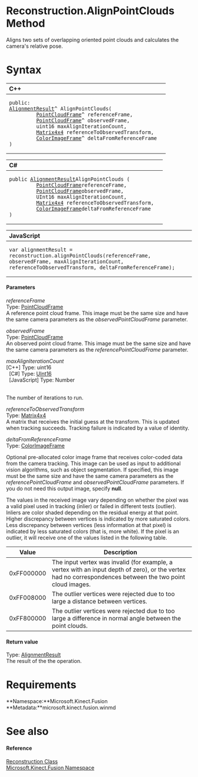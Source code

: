 Reconstruction.AlignPointClouds Method  
======================================  

Aligns two sets of overlapping oriented point clouds and calculates the camera's relative pose. <span id="syntaxSection"></span>

Syntax  
======  

<table>
<colgroup>
<col width="100%" />
</colgroup>
<thead>
<tr class="header">
<th align="left">C++</th>
</tr>
</thead>
<tbody>
<tr class="odd">
<td align="left"><pre><code>public:  
<a href="../../AlignmentResult_Class.md">AlignmentResult</a>^ AlignPointClouds(  
         <a href="../../PointCloudFrame_Class.md">PointCloudFrame</a>^ referenceFrame,  
         <a href="../../PointCloudFrame_Class.md">PointCloudFrame</a>^ observedFrame,  
         uint16 maxAlignIterationCount,  
         <a href="../../Matrix4x4_Structure.md">Matrix4x4</a> referenceToObservedTransform,  
         <a href="../../ColorImageFrame_Class.md">ColorImageFrame</a>^ deltaFromReferenceFrame  
)</code></pre></td>
</tr>
</tbody>
</table>

<table>
<colgroup>
<col width="100%" />
</colgroup>
<thead>
<tr class="header">
<th align="left">C#</th>
</tr>
</thead>
<tbody>
<tr class="odd">
<td align="left"><pre><code>public <a href="../../AlignmentResult_Class.md">AlignmentResult</a>AlignPointClouds (  
         <a href="../../PointCloudFrame_Class.md">PointCloudFrame</a>referenceFrame,  
         <a href="../../PointCloudFrame_Class.md">PointCloudFrame</a>observedFrame,  
         UInt16 maxAlignIterationCount,  
         <a href="../../Matrix4x4_Structure.md">Matrix4x4</a> referenceToObservedTransform,  
         <a href="../../ColorImageFrame_Class.md">ColorImageFrame</a>deltaFromReferenceFrame  
)</code></pre></td>
</tr>
</tbody>
</table>

<table>
<colgroup>
<col width="100%" />
</colgroup>
<thead>
<tr class="header">
<th align="left">JavaScript</th>
</tr>
</thead>
<tbody>
<tr class="odd">
<td align="left"><pre><code>var alignmentResult = reconstruction.alignPointClouds(referenceFrame, observedFrame, maxAlignIterationCount, referenceToObservedTransform, deltaFromReferenceFrame);</code></pre></td>
</tr>
</tbody>
</table>

<span id="ID4EG"></span>
#### Parameters  

*referenceFrame*    
Type: [PointCloudFrame](../../PointCloudFrame_Class.md)  
 A reference point cloud frame. This image must be the same size and have the same camera parameters as the *observedPointCloudFrame* parameter.  

*observedFrame*    
Type: [PointCloudFrame](../../PointCloudFrame_Class.md)  
 An observed point cloud frame. This image must be the same size and have the same camera parameters as the *referencePointCloudFrame* parameter.  

*maxAlignIterationCount*    
[C++] Type: uint16  
  [C\#] Type: [UInt16](http://msdn.microsoft.com/en-us/library/system.uint16.aspx)  
  [JavaScript] Type: Number  
   

The number of iterations to run.  

*referenceToObservedTransform*    
Type: [Matrix4x4](../../Matrix4x4_Structure.md)  
 A matrix that receives the initial guess at the transform. This is updated when tracking succeeds. Tracking failure is indicated by a value of identity.  

*deltaFromReferenceFrame*    
Type: [ColorImageFrame](../../ColorImageFrame_Class.md)  

Optional pre-allocated color image frame that receives color-coded data from the camera tracking. This image can be used as input to additional vision algorithms, such as object segmentation. If specified, this image must be the same size and have the same camera parameters as the *referencePointCloudFrame* and *observedPointCloudFrame* parameters. If you do not need this output image, specify **null**.  

The values in the received image vary depending on whether the pixel was a valid pixel used in tracking (inlier) or failed in different tests (outlier). Inliers are color shaded depending on the residual energy at that point. Higher discrepancy between vertices is indicated by more saturated colors. Less discrepancy between vertices (less information at that pixel) is indicated by less saturated colors (that is, more white). If the pixel is an outlier, it will receive one of the values listed in the following table.  

| Value      | Description                                                                                                                                                |
|------------|------------------------------------------------------------------------------------------------------------------------------------------------------------|
| 0xFF000000 | The input vertex was invalid (for example, a vertex with an input depth of zero), or the vertex had no correspondences between the two point cloud images. |
| 0xFF008000 | The outlier vertices were rejected due to too large a distance between vertices.                                                                           |
| 0xFF800000 | The outlier vertices were rejected due to too large a difference in normal angle between the point clouds.                                                 |

<span id="ID4EP"></span>
#### Return value  

Type: [AlignmentResult](../../AlignmentResult_Class.md)  
The result of the the operation.  

<span id="requirements"></span>

Requirements  
============  

**Namespace:**Microsoft.Kinect.Fusion  
**Metadata:**microsoft.kinect.fusion.winmd  

<span id="ID4EJD"></span>

See also  
========  

<span id="ID4ELD"></span>
#### Reference  

[Reconstruction Class](../../Reconstruction_Class.md)  
 [Microsoft.Kinect.Fusion Namespace](../../../Kinect.Fusion.md)  



<!--Please do not edit the data in the comment block below.-->
<!--
TOCTitle : AlignPointClouds Method
RLTitle : Reconstruction.AlignPointClouds Method
KeywordK : AlignPointClouds method
KeywordK : Reconstruction.AlignPointClouds method
KeywordF : Microsoft.Kinect.Fusion.Reconstruction.AlignPointClouds
KeywordF : Reconstruction.AlignPointClouds
KeywordF : AlignPointClouds
KeywordF : Microsoft.Kinect.Fusion.Reconstruction.AlignPointClouds(Microsoft.Kinect.Fusion.PointCloudFrame,Microsoft.Kinect.Fusion.PointCloudFrame,System.UInt16,Microsoft.Kinect.Fusion.Matrix4x4,Microsoft.Kinect.Fusion.ColorImageFrame)
KeywordA : M:Microsoft.Kinect.Fusion.Reconstruction.AlignPointClouds(Microsoft.Kinect.Fusion.PointCloudFrame,Microsoft.Kinect.Fusion.PointCloudFrame,System.UInt16,Microsoft.Kinect.Fusion.Matrix4x4,Microsoft.Kinect.Fusion.ColorImageFrame)
AssetID : M:Microsoft.Kinect.Fusion.Reconstruction.AlignPointClouds(Microsoft.Kinect.Fusion.PointCloudFrame,Microsoft.Kinect.Fusion.PointCloudFrame,System.UInt16,Microsoft.Kinect.Fusion.Matrix4x4,Microsoft.Kinect.Fusion.ColorImageFrame)
Locale : en-us
CommunityContent : 1
APIType : Managed
APILocation : microsoft.kinect.fusion.winmd
APIName : Microsoft.Kinect.Fusion.Reconstruction.AlignPointClouds
TargetOS : Windows
TopicType : kbSyntax
DevLang : VB
DevLang : CSharp
DevLang : JavaScript
DevLang : C++
DocSet : K4Wv2
ProjType : K4Wv2Proj
Technology : Kinect for Windows
Product : Kinect for Windows SDK v2
productversion : 20
-->
